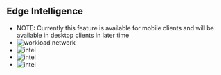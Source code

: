 ## Edge Intelligence
- NOTE: Currently this feature is available for mobile clients and will be available in desktop clients in later time
- ![workload network](img/nw-workload-1.png)  
- ![intel ](img/edge-intel-2.png)  
- ![intel ](img/edge-intel-3.png)  
- ![intel ](img/edge-intel-4.png)  

